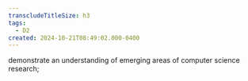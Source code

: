 ```yaml
---
transcludeTitleSize: h3
tags:
  - D2
created: 2024-10-21T08:49:02.000-0400
---
```

demonstrate an understanding of emerging areas of computer science research;